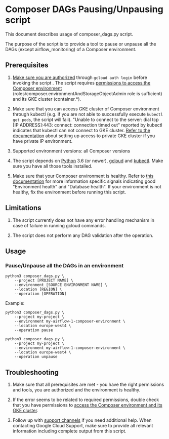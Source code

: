 # Composer DAGs Pausing/Unpausing script

This document describes usage of composer_dags.py script.

The purpose of the script is to provide a tool to pause or unpause all the DAGs 
(except airflow_monitoring) of a Composer environment.

## Prerequisites

1.  [Make sure you are authorized](https://cloud.google.com/sdk/gcloud/reference/auth/login)
    through `gcloud auth login` before invoking the script . The script requires
    [permissions to access the Composer environment](https://cloud.google.com/composer/docs/how-to/access-control)
    (roles/composer.environmentAndStorageObjectAdmin role is sufficient) and its
    GKE cluster (container.*).

1.  Make sure that you can access GKE cluster of Composer environment through
    kubectl (e.g. if you are not able to successfully execute
    `kubectl get pods`, the script will fail). "Unable to connect to the server:
    dial tcp [IP ADDRESS]:443: connect: connection timed out" reported by
    kubectl indicates that kubectl can not connect to GKE cluster.
    [Refer to the documentation](https://cloud.google.com/kubernetes-engine/docs/how-to/private-clusters#cloud_shell)
    about setting up access to private GKE cluster if you have private IP environment.

1.  Supported environment versions: all Composer versions 

1.  The script depends on [Python](https://www.python.org/downloads/) 3.6 (or newer), [gcloud](https://cloud.google.com/sdk/docs/install) and [kubectl](https://kubernetes.io/docs/tasks/tools/). Make sure
    you have all those tools installed.

1.  Make sure that your Composer environment is healthy. Refer to
    [this documentation](https://cloud.google.com/composer/docs/monitoring-dashboard)
    for more information specific signals indicating good "Environment health" and
    "Database health". If your environment is not healthy, fix the environment before
    running this script.

## Limitations

1.  The script currently does not have any error handling mechanism in case of
    failure in running gcloud commands.

1.  The script does not perform any DAG validation after the operation.

## Usage

### Pause/Unpause all the DAGs in an environment

```
python3 composer_dags.py \
    --project [PROJECT NAME] \
    --environment [SOURCE ENVIRONMENT NAME] \
    --location [REGION] \
    --operation [OPERATION]
```

Example:

```
python3 composer_dags.py \
    --project my-project \
    --environment my-airflow-1-composer-environment \
    --location europe-west4 \
    --operation pause
```

```
python3 composer_dags.py \
    --project my-project \
    --environment my-airflow-1-composer-environment \
    --location europe-west4 \
    --operation unpause
```

## Troubleshooting

1.  Make sure that all prerequisites are met - you have the right permissions
    and tools, you are authorized and the environment is healthy.

1.  If the error seems to be related to required permissions, double check that
    you have permissions to
    [access the Composer environment and its GKE cluster](https://cloud.google.com/composer/docs/how-to/access-control).

1.  Follow up with [support channels](https://cloud.google.com/composer/docs/getting-support)
    if you need additional help. When contacting Google Cloud Support, make sure to provide
    all relevant information including complete output from this script.
